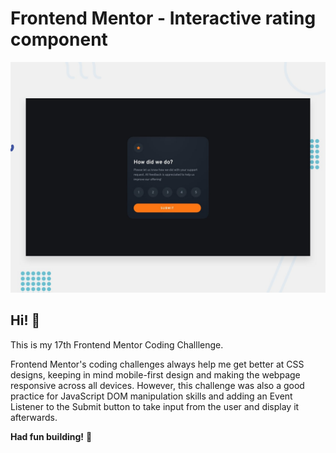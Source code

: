 # Frontend Mentor - Interactive rating component

![Design preview for the Interactive rating component coding challenge](./design/desktop-preview.jpg)

## Hi! 👋

This is my 17th Frontend Mentor Coding Challlenge.

Frontend Mentor's coding challenges always help me get better at CSS designs, keeping in mind mobile-first design and making the webpage responsive across all devices. However, this challenge was also a good practice for JavaScript DOM manipulation skills and adding an Event Listener to the Submit button to take input from the user and display it afterwards.


**Had fun building!** 🚀
